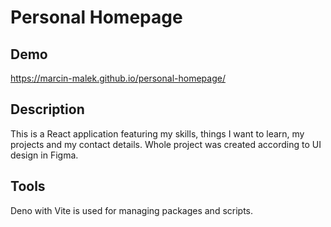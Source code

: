 # Personal Homepage

## Demo

https://marcin-malek.github.io/personal-homepage/

## Description

This is a React application featuring my skills, things I want to learn, my projects and my contact details. Whole project was created according to UI design in Figma.

## Tools

Deno with Vite is used for managing packages and scripts.